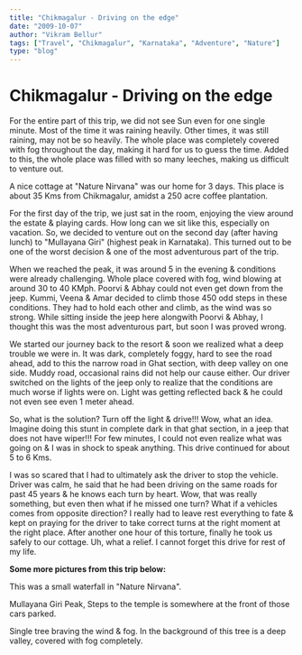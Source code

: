 ```yaml
---
title: "Chikmagalur - Driving on the edge"
date: "2009-10-07"
author: "Vikram Bellur"
tags: ["Travel", "Chikmagalur", "Karnataka", "Adventure", "Nature"]
type: "blog"
---
```


# Chikmagalur - Driving on the edge

For the entire part of this trip, we did not see Sun even for one single minute. Most of the time it was raining heavily. Other times, it was still raining, may not be so heavily. The whole place was completely covered with fog throughout the day, making it hard for us to guess the time. Added to this, the whole place was filled with so many leeches, making us difficult to venture out.

A nice cottage at "Nature Nirvana" was our home for 3 days. This place is about 35 Kms from Chikmagalur, amidst a 250 acre coffee plantation.

For the first day of the trip, we just sat in the room, enjoying the view around the estate & playing cards. How long can we sit like this, especially on vacation. So, we decided to venture out on the second day (after having lunch) to "Mullayana Giri" (highest peak in Karnataka). This turned out to be one of the worst decision & one of the most adventurous part of the trip.

When we reached the peak, it was around 5 in the evening & conditions were already challenging. Whole place covered with fog, wind blowing at around 30 to 40 KMph. Poorvi & Abhay could not even get down from the jeep. Kummi, Veena & Amar decided to climb those 450 odd steps in these conditions. They had to hold each other and climb, as the wind was so strong. While sitting inside the jeep here alongwith Poorvi & Abhay, I thought this was the most adventurous part, but soon I was proved wrong.

We started our journey back to the resort & soon we realized what a deep trouble we were in. It was dark, completely foggy, hard to see the road ahead, add to this the narrow road in Ghat section, with deep valley on one side. Muddy road, occasional rains did not help our cause either. Our driver switched on the lights of the jeep only to realize that the conditions are much worse if lights were on. Light was getting reflected back & he could not even see even 1 meter ahead.

So, what is the solution? Turn off the light & drive!!! Wow, what an idea. Imagine doing this stunt in complete dark in that ghat section, in a jeep that does not have wiper!!! For few minutes, I could not even realize what was going on & I was in shock to speak anything. This drive continued for about 5 to 6 Kms.

I was so scared that I had to ultimately ask the driver to stop the vehicle. Driver was calm, he said that he had been driving on the same roads for past 45 years & he knows each turn by heart. Wow, that was really something, but even then what if he missed one turn? What if a vehicles comes from opposite direction? I really had to leave rest everything to fate & kept on praying for the driver to take correct turns at the right moment at the right place. After another one hour of this torture, finally he took us safely to our cottage. Uh, what a relief. I cannot forget this drive for rest of my life.

**Some more pictures from this trip below:**

This was a small waterfall in "Nature Nirvana".

Mullayana Giri Peak, Steps to the temple is somewhere at the front of those cars parked.

Single tree braving the wind & fog. In the background of this tree is a deep valley, covered with fog completely.
